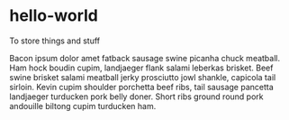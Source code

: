 # hello-world
To store things and stuff


Bacon ipsum dolor amet fatback sausage swine picanha chuck meatball. Ham hock boudin cupim, landjaeger flank salami leberkas brisket. Beef swine brisket salami meatball jerky prosciutto jowl shankle, capicola tail sirloin. Kevin cupim shoulder porchetta beef ribs, tail sausage pancetta landjaeger turducken pork belly doner. Short ribs ground round pork andouille biltong cupim turducken ham.
